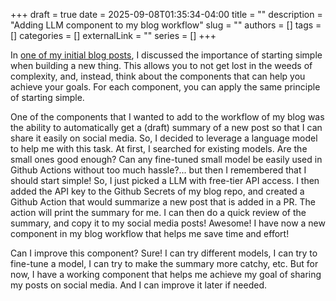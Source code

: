 +++ 
draft = true
date = 2025-09-08T01:35:34-04:00
title = ""
description = "Adding LLM component to my blog workflow"
slug = ""
authors = []
tags = []
categories = []
externalLink = ""
series = []
+++

In [one of my initial blog posts](./start-simple.md), I discussed the importance of starting simple when building a new thing. This allows you to not get lost in the weeds of complexity, and, instead, think about the components that can help you achieve your goals. For each component, you can apply the same principle of starting simple. 

One of the components that I wanted to add to the workflow of my blog was the ability to automatically get a (draft) summary of a new post so that I can share it easily on social media. So, I decided to leverage a language model to help me with this task. At first, I searched for existing models. Are the small ones good enough? Can any fine-tuned small model be easily used in Github Actions without too much hassle?... but then I remembered that I should start simple! So, I just picked a LLM with free-tier API access. I then added the API key to the Github Secrets of my blog repo, and created a Github Action that would summarize a new post that is added in a PR. The action will print the summary for me. I can then do a quick review of the summary, and copy it to my social media posts! Awesome! I have now a new component in my blog workflow that helps me save time and effort! 

Can I improve this component? Sure! I can try different models, I can try to fine-tune a model, I can try to make the summary more catchy, etc. But for now, I have a working component that helps me achieve my goal of sharing my posts on social media. And I can improve it later if needed.